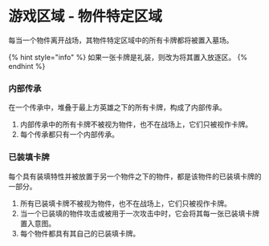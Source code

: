 # 游戏区域 - 物件特定区域

每当一个物件离开战场，其物件特定区域中的所有卡牌都将被置入墓场。

{% hint style="info" %}
如果一张卡牌是礼装，则改为将其置入放逐区。
{% endhint %}

### 内部传承

在一个传承中，堆叠于最上方英雄之下的所有卡牌，构成了内部传承。

1. 内部传承中的所有卡牌不被视为物件，也不在战场上，它们只被视作卡牌。
2. 每个传承都只有一个内部传承。

### 已装填卡牌

每个具有装填特性并被放置于另一个物件之下的物件，都是该物件的已装填卡牌的一部分。

1. 所有已装填卡牌不被视为物件，也不在战场上，它们只被视作卡牌。
2. 当一个已装填的物件攻击或被用于一次攻击中时，它会将其每一张已装填卡牌置入意图。
3. 每个物件都具有其自己的已装填卡牌。
